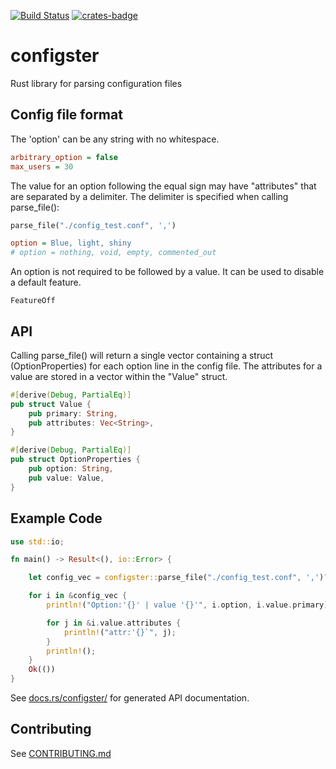 [![Build Status](https://travis-ci.com/theimpossibleastronaut/configster.svg?branch=trunk)](https://travis-ci.com/theimpossibleastronaut/configster)
[![crates-badge]][crates-url]

[crates-badge]: https://img.shields.io/crates/v/configster.svg
[crates-url]: https://crates.io/crates/configster

# configster

Rust library for parsing configuration files

## Config file format

The 'option' can be any string with no whitespace.

```ini
arbitrary_option = false
max_users = 30
```

The value for an option following the equal sign may have "attributes"
that are separated by a delimiter. The delimiter is specified when
calling parse_file():

```rust
parse_file("./config_test.conf", ',')
```

```ini
option = Blue, light, shiny
# option = nothing, void, empty, commented_out
```

An option is not required to be followed by a value. It can be used to disable a default feature.

```
FeatureOff
```

## API

Calling parse_file() will return a single vector containing a struct
(OptionProperties) for each option line in the config file. The
attributes for a value are stored in a vector within the "Value"
struct.

```rust
#[derive(Debug, PartialEq)]
pub struct Value {
    pub primary: String,
    pub attributes: Vec<String>,
}

#[derive(Debug, PartialEq)]
pub struct OptionProperties {
    pub option: String,
    pub value: Value,
}
```

## Example Code

```rust
use std::io;

fn main() -> Result<(), io::Error> {

    let config_vec = configster::parse_file("./config_test.conf", ',')?;

    for i in &config_vec {
        println!("Option:'{}' | value '{}'", i.option, i.value.primary);

        for j in &i.value.attributes {
            println!("attr:'{}`", j);
        }
        println!();
    }
    Ok(())
}
```

See [docs.rs/configster/](https://docs.rs/configster/)
for generated API documentation.

## Contributing

See [CONTRIBUTING.md](https://github.com/theimpossibleastronaut/configster/CONTRIBUTING.md)
